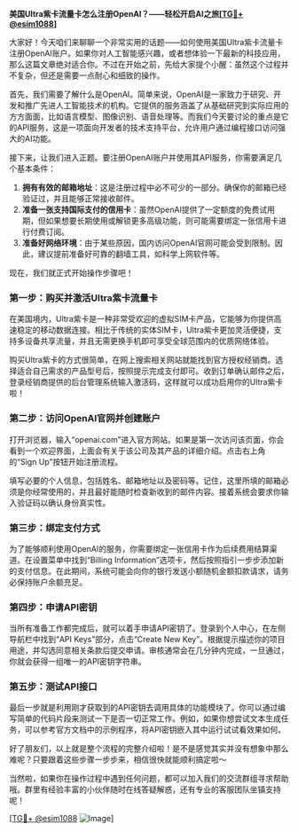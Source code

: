 **美国Ultra紫卡流量卡怎么注册OpenAI？——轻松开启AI之旅[[TG💪+ @esim1088](https://t.me/s/esim1088)]**

大家好！今天咱们来聊聊一个非常实用的话题——如何使用美国Ultra紫卡流量卡注册OpenAI账户。如果你对人工智能感兴趣，或者想体验一下最新的科技应用，那么这篇文章绝对适合你。不过在开始之前，先给大家提个小醒：虽然这个过程并不复杂，但还是需要一点耐心和细致的操作。

首先，我们需要了解什么是OpenAI。简单来说，OpenAI是一家致力于研究、开发和推广先进人工智能技术的机构。它提供的服务涵盖了从基础研究到实际应用的方方面面，比如语言模型、图像识别、语音处理等。而我们今天要讨论的重点是它的API服务，这是一项面向开发者的技术支持平台，允许用户通过编程接口访问强大的AI功能。

接下来，让我们进入正题。要注册OpenAI账户并使用其API服务，你需要满足几个基本条件：

1. **拥有有效的邮箱地址**：这是注册过程中必不可少的一部分。确保你的邮箱已经验证过，并且能够正常接收邮件。
2. **准备一张支持国际支付的信用卡**：虽然OpenAI提供了一定额度的免费试用期，但如果想要长期使用或解锁更多高级功能，则可能需要绑定一张信用卡进行付费订阅。
3. **准备好网络环境**：由于某些原因，国内访问OpenAI官网可能会受到限制。因此，建议提前准备好可靠的翻墙工具，如科学上网软件等。

现在，我们就正式开始操作步骤吧！

### 第一步：购买并激活Ultra紫卡流量卡

在美国境内，Ultra紫卡是一种非常受欢迎的虚拟SIM卡产品，它能够为你提供高速稳定的移动数据连接。相比于传统的实体SIM卡，Ultra紫卡更加灵活便捷，支持多设备共享流量，并且无需更换手机即可享受全球范围内的优质网络体验。

购买Ultra紫卡的方式很简单，在网上搜索相关网站就能找到官方授权经销商。选择适合自己需求的产品型号后，按照提示完成支付即可。收到订单确认邮件之后，登录经销商提供的后台管理系统输入激活码，这样就可以成功启用你的Ultra紫卡啦！

### 第二步：访问OpenAI官网并创建账户

打开浏览器，输入“openai.com”进入官方网站。如果是第一次访问该页面，你会看到一个欢迎界面，上面会有关于该公司及其产品的详细介绍。点击右上角的“Sign Up”按钮开始注册流程。

填写必要的个人信息，包括姓名、邮箱地址以及密码等。记住，这里所填的邮箱必须是你经常使用的，并且最好能随时检查新收到的邮件内容。接着系统会要求你输入验证码以确认身份真实性。

### 第三步：绑定支付方式

为了能够顺利使用OpenAI的服务，你需要绑定一张信用卡作为后续费用结算渠道。在设置菜单中找到“Billing Information”选项卡，然后按照指引一步步添加新的支付信息。在此期间，系统可能会向你的银行发送小额随机金额扣款请求，请务必保持账户余额充足。

### 第四步：申请API密钥

当所有准备工作都完成后，就可以着手申请API密钥了。登录到个人中心，在左侧导航栏中找到“API Keys”部分，点击“Create New Key”。根据提示描述你的项目用途，并勾选同意相关条款后提交申请。审核通常会在几分钟内完成，一旦通过，你就会获得一组唯一的API密钥字符串。

### 第五步：测试API接口

最后一步就是利用刚才获取到的API密钥去调用具体的功能模块了。你可以通过编写简单的代码片段来测试一下是否一切正常工作。例如，如果你想尝试文本生成任务，可以参考官方文档中的示例程序，将API密钥嵌入其中运行试试看效果如何。

好了朋友们，以上就是整个流程的完整介绍啦！是不是感觉其实并没有想象中那么难呢？只要跟着这些步骤一步步来，相信很快就能顺利搞定啦～

当然啦，如果你在操作过程中遇到任何问题，都可以加入我们的交流群组寻求帮助哦。群里有经验丰富的小伙伴随时在线答疑解惑，还有专业的客服团队坐镇支持呢！

[[TG💪+ @esim1088](https://t.me/s/esim1088) ![Image](https://i.postimg.cc/4NQfJmqS/Snipaste-2025-05-13-00-14-12.png)]